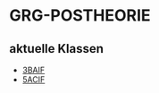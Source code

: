# GRG-POSTHEORIE

## aktuelle Klassen

- [3BAIF](https://github.com/georgernstgraf/GRG-POSTHEORIE/blob/main/3BAIF.md)
- [5ACIF](https://github.com/georgernstgraf/GRG-POSTHEORIE/blob/main/5ACIF.md)
